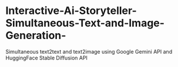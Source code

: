 # Interactive-Ai-Storyteller-Simultaneous-Text-and-Image-Generation-
Simultaneous text2text and text2image using Google Gemini API and HuggingFace Stable Diffusion API
